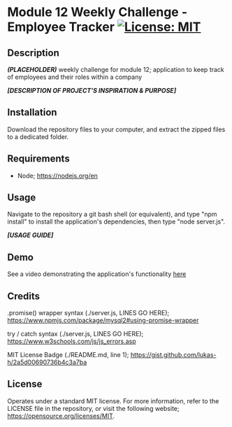 # Module 12 Weekly Challenge - Employee Tracker [![License: MIT](https://img.shields.io/badge/License-MIT-yellow.svg)](https://opensource.org/licenses/MIT)

## Description

***(PLACEHOLDER)*** weekly challenge for module 12; application to keep track of employees and their roles within a company 

***[DESCRIPTION OF PROJECT'S INSPIRATION & PURPOSE]***

## Installation

Download the repository files to your computer, and extract the zipped files to a dedicated folder.

## Requirements

- Node; https://nodejs.org/en

## Usage

Navigate to the repository a git bash shell (or equivalent), and type "npm install" to install the application's dependencies, then type "node server.js".

***[USAGE GUIDE]***

## Demo

See a video demonstrating the application's functionality [here](https://drive.google.com/file/d/1XECtJYSkQwwINax6ozshTokKuGojLQSx/view?usp=sharing)

## Credits

.promise() wrapper syntax (./server.js, LINES GO HERE);
https://www.npmjs.com/package/mysql2#using-promise-wrapper

try / catch syntax (./server.js, LINES GO HERE);
https://www.w3schools.com/js/js_errors.asp

MIT License Badge (./README.md, line 1);
https://gist.github.com/lukas-h/2a5d00690736b4c3a7ba

## License

Operates under a standard MIT license. For more information, refer to the LICENSE file in the repository, or visit the following website; https://opensource.org/licenses/MIT.